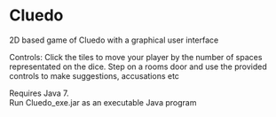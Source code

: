 Cluedo
===========

2D based game of Cluedo with a graphical user interface

Controls: Click the tiles to move your player by the number of spaces representated on the dice. Step on a rooms door and use the provided controls to make suggestions, accusations etc

Requires Java 7. <br />
Run Cluedo_exe.jar as an executable Java program